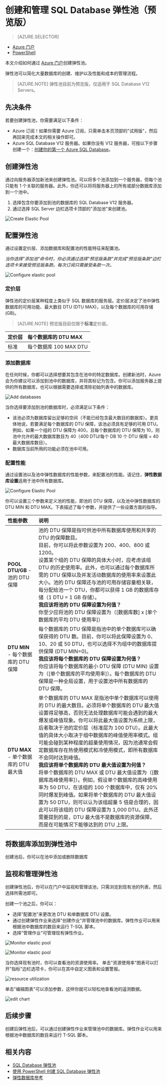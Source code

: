 <properties 
	pageTitle="创建和管理 SQL Database 弹性数据库池（预览版）" 
	description="创建一个可在一组 Azure SQL Database 之间共享的资源池。" 
	services="sql-database" 
	documentationCenter="" 
	authors="stevestein" 
	manager="jeffreyg" 
	editor=""/>

<tags ms.service="sql-database" ms.date="04/29/2015" wacn.date="05/29/2015"/>


# 创建和管理 SQL Database 弹性池（预览版）

> [AZURE.SELECTOR]
- [Azure 门户](/documentation/articles/sql-database-elastic-pool-portal)
- [PowerShell](/documentation/articles/sql-database-elastic-pool-powershell)

本文介绍如何通过 [Azure 门户](https://manage.windowsazure.cn)创建弹性池。

弹性池可以简化大量数据库的创建、维护以及性能和成本的管理流程。
 

> [AZURE.NOTE] 弹性池目前为预览版，仅适用于 SQL Database V12 Servers。

 


## 先决条件

若要创建弹性池，你需要满足以下条件：

- Azure 订阅！如果你需要 Azure 订阅，只需单击本页顶部的"试用版"，然后再回来完成本文的相关操作即可。
- Azure SQL Database V12 服务器。如果你没有 V12 服务器，可按以下步骤创建一个：[创建你的第一个 Azure SQL Database](sql-database-get-started)。



## 创建弹性池

通过向服务器添加新池来创建弹性池。可以将多个池添加到一个服务器，但每个池只能有 1 个关联的服务器。此外，你还可以将将服务器上的所有或部分数据库添加到一个池中。


1.	选择包含你要添加到池的数据库的 SQL Database V12 服务器。
2.	通过选择 SQL Server 边栏选项卡顶部的"添加池"来创建池。

   ![Create Elastic Pool][1]

## 配置弹性池

通过设置定价层、添加数据库和配置池的性能特征来配置池。

*当你选择"添加池"命令时，你必须通过选择"预览版条款"并完成"预览版条款"边栏选项卡来接受预览版条款。每次订阅只需接受条款一次。*

   ![Configure elastic pool][2]


### 定价层

弹性池的定价层某种程度上类似于 SQL 数据库的服务层。定价层决定了池中弹性数据库的可用功能、最大数目 DTU (DTU MAX)，以及每个数据库的可用存储 (GB)。 

> [AZURE.NOTE] 预览版目前仅限于**标准**定价层。 

| 定价层 | 每个数据库的 DTU MAX |
| :--- | :--- |
| 标准 | 每个数据库 100 MAX DTU |

### 添加数据库

在任何时候，你都可以选择想要其包含在池中的特定数据库。创建新池时，Azure 会为你建议可以添加到池中的数据库，并将其标记为包含。你可以添加服务器上提供的所有数据库，也可以根据需要选择或清除初始列表中的数据库。

   ![Add databases][5]

当你选择要添加到池的数据库时，必须满足以下条件：

- 该池必须为数据库留出足够的空间（不能已经包含最大数目的数据库）。更具体地说，若要满足每个数据库的 DTU 保障，该池必须具有足够的可用 DTU。例如，如果一个组的 DTU 保障为 400，且每个数据库的 DTU 保障为 10，则池中允许的最大数据库数目为 40（400 DTU/每个 DB 10 个 DTU 保障 = 40 最大数据库数目）。
- 数据库当前所用的功能必须在池中可用。 


### 配置性能

通过设置池以及池中弹性数据库的性能参数，来配置池的性能。请记住，**弹性数据库设置**适用于池中所有数据库。

   ![Configure Elastic Pool][3]

你可以设置三个参数来定义池的性能，即池的 DTU 保障，以及池中弹性数据库的 DTU MIN 和 DTU MAX。下表描述了每个参数，并提供了一些设置方面的指导。

| 性能参数 | 说明 |
| :--- | :--- |
| **POOL DTU/GB** - 池的 DTU 保障 | 池的 DTU 保障是指可供池中所有数据库使用和共享的 DTU 的保障数目。 <br> 目前，你可以将此参数设置为 200、400、800 或 1200。 <br> 设置某个组的 DTU 保障的具体大小时，应考虑该组 DTU 的历史使用率。此外，也可以通过每个数据库所需的 DTU 保障以及并发活动数据库的使用率来设置此大小。池的 DTU 保障还与池的可用存储容量相关联，每分配给池一个 DTU，你都可以获得 1 GB 的数据库存储（1 DTU = 1 GB 存储）。 <br> **我应该将池的 DTU 保障设置为何值？** <br>你至少应将池的 DTU 保障设置为（[数据库数] x [单个数据库的平均 DTU 使用率]）|
| **DTU MIN** - 每个数据库的 DTU 保障 | 每个数据库的 DTU 保障是指池中的单个数据库可以确保获得的 DTU 数。目前，你可以将此保障设置为 0、10、20 或 50 DTU，也可以选择不为组中的数据库提供保障 (DTU MIN=0)。 <br> **我应该将每个数据库的 DTU 保障设置为何值？** <br> 你应该将每个数据库的最小 DTU 保障 (DTU MIN) 设置为（[单个数据库的平均使用率]）。每个数据库的 DTU 保障是一种全局设置，用于设置池中所有数据库的 DTU 保障。 |
| **DTU MAX** - 单个数据库的 DTU 最大值 | 单个数据库的 DTU MAX 是指池中单个数据库可以使用的 DTU 的最大数目。必须将单个数据库的 DTU 最大值设置得足够高，否则无法处理数据库可能会遇到的最大爆发或峰值现象。你可以将此最大值设置为系统上限，后者取决于池的定价层（标准层为 100 DTU）。此最大值的具体大小取决于组中数据库的峰值使用率模式。组可能会碰到某种程度的超量使用情况，因为池通常会假定数据库存在热使用模式和冷使用模式，即所有数据库不会同时达到峰值。<br> **我应该将单个数据库的 DTU 最大值设置为何值？** <br> 将单个数据库的 DTU MAX 或 DTU 最大值设置为（[数据库高峰使用率]）。例如，假设单个数据库的高峰使用率为 50 DTU，在该组的 100 个数据库中，仅有 20% 同时爆发到峰值。如果将单个数据库的 DTU 最大值设置为 50 DTU，则可以认为该组超量 5 倍是合理的，因此可以将该组的 DTU 保障设置为 1,000 DTU。此外还需要提到的是，DTU 最大值不是数据库的资源保障，而是在可能情况下能够达到的 DTU 上限。 |


## 将数据库添加到弹性池中

创建池后，你可以在池中添加或删除数据库


## 监视和管理弹性池

创建弹性池后，你可以在门户中监视和管理该池，只需浏览到现有池的列表，然后选择所需池即可。

创建一个池之后，你可以：

- 选择"配置池"来更改池 DTU 和单数据库 DTU 设置。
- 通过创建弹性作业来选择"创建作业"并管理池中的数据库。弹性作业可以用来根据池中数据库的数目来运行 T-SQL 脚本。<!--有关详细信息，请参阅[弹性数据库作业概述](sql-database-elastic-jobs-overview)。-->
- 选择"管理作业"可管理现有弹性作业。



![Monitor elastic pool][8]




![Monitor elastic pool][4]

当你选择现有池时，你可以查看池的资源使用率。
单击"资源使用率"图表可以打开"指标"边栏选项卡，你可以在其中自定义图表和设置警报。


![resource utilization][6]

单击"编辑图表"可以添加参数，这样你就可以轻松地查看池的遥测数据。


![edit chart][7]







## 后续步骤
创建后弹性池后，可以通过创建弹性作业来管理池中的数据库。弹性作业可以用来根据池中数据库的数目来运行 T-SQL 脚本。

<!--有关详细信息，请参阅[弹性数据库作业概述](sql-database-elastic-jobs-overview)。-->



## 相关内容

- [SQL Database 弹性池](sql-database-elastic-pool)
- [使用 PowerShell 创建 SQL Database 弹性池](sql-database-elastic-pool-powershell)
- [弹性数据库参考](sql-database-elastic-pool-reference)


<!--Image references-->

[1]: ./media/sql-database-elastic-pool-portal/new-elastic-pool.png
[2]: ./media/sql-database-elastic-pool-portal/configure-elastic-pool.png
[3]: ./media/sql-database-elastic-pool-portal/configure-performance.png
[4]: ./media/sql-database-elastic-pool-portal/monitor-elastic-pool.png
[5]: ./media/sql-database-elastic-pool-portal/add-databases.png
[6]: ./media/sql-database-elastic-pool-portal/metric.png
[7]: ./media/sql-database-elastic-pool-portal/edit-chart.png
[8]: ./media/sql-database-elastic-pool-portal/configure-pool.png

<!---HONumber=56-->